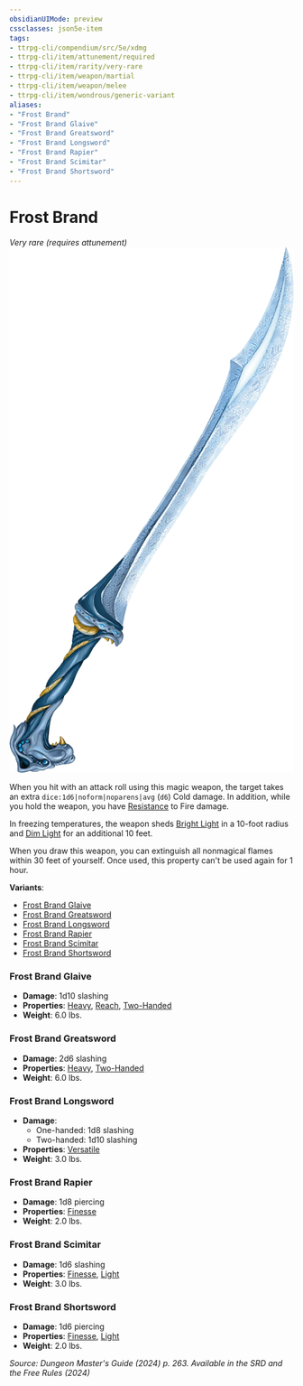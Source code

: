 ```yaml
---
obsidianUIMode: preview
cssclasses: json5e-item
tags:
- ttrpg-cli/compendium/src/5e/xdmg
- ttrpg-cli/item/attunement/required
- ttrpg-cli/item/rarity/very-rare
- ttrpg-cli/item/weapon/martial
- ttrpg-cli/item/weapon/melee
- ttrpg-cli/item/wondrous/generic-variant
aliases: 
- "Frost Brand"
- "Frost Brand Glaive"
- "Frost Brand Greatsword"
- "Frost Brand Longsword"
- "Frost Brand Rapier"
- "Frost Brand Scimitar"
- "Frost Brand Shortsword"
---
```

# Frost Brand
*Very rare (requires attunement)*  
![](Інструменти%20ДМ/CLI/items/img/frost-brand.webp#right)


When you hit with an attack roll using this magic weapon, the target takes an extra `dice:1d6|noform|noparens|avg` (`d6`) Cold damage. In addition, while you hold the weapon, you have [Resistance](Інструменти%20ДМ/CLI/rules/variant-rules/resistance-xphb.md) to Fire damage.

In freezing temperatures, the weapon sheds [Bright Light](Інструменти%20ДМ/CLI/rules/variant-rules/bright-light-xphb.md) in a 10-foot radius and [Dim Light](Інструменти%20ДМ/CLI/rules/variant-rules/dim-light-xphb.md) for an additional 10 feet.

When you draw this weapon, you can extinguish all nonmagical flames within 30 feet of yourself. Once used, this property can't be used again for 1 hour.

**Variants**:
- [Frost Brand Glaive](#Frost%20Brand%20Glaive)
- [Frost Brand Greatsword](#Frost%20Brand%20Greatsword)
- [Frost Brand Longsword](#Frost%20Brand%20Longsword)
- [Frost Brand Rapier](#Frost%20Brand%20Rapier)
- [Frost Brand Scimitar](#Frost%20Brand%20Scimitar)
- [Frost Brand Shortsword](#Frost%20Brand%20Shortsword)

### Frost Brand Glaive

- **Damage**: 1d10 slashing
- **Properties**: [Heavy](Інструменти%20ДМ/CLI/rules/item-properties.md#Heavy), [Reach](Інструменти%20ДМ/CLI/rules/item-properties.md#Reach), [Two-Handed](Інструменти%20ДМ/CLI/rules/item-properties.md#Two-Handed)
- **Weight**: 6.0 lbs.

### Frost Brand Greatsword

- **Damage**: 2d6 slashing
- **Properties**: [Heavy](Інструменти%20ДМ/CLI/rules/item-properties.md#Heavy), [Two-Handed](Інструменти%20ДМ/CLI/rules/item-properties.md#Two-Handed)
- **Weight**: 6.0 lbs.

### Frost Brand Longsword

- **Damage**:
  - One-handed: 1d8 slashing
  - Two-handed: 1d10 slashing
- **Properties**: [Versatile](Інструменти%20ДМ/CLI/rules/item-properties.md#Versatile)
- **Weight**: 3.0 lbs.

### Frost Brand Rapier

- **Damage**: 1d8 piercing
- **Properties**: [Finesse](Інструменти%20ДМ/CLI/rules/item-properties.md#Finesse)
- **Weight**: 2.0 lbs.

### Frost Brand Scimitar

- **Damage**: 1d6 slashing
- **Properties**: [Finesse](Інструменти%20ДМ/CLI/rules/item-properties.md#Finesse), [Light](Інструменти%20ДМ/CLI/rules/item-properties.md#Light)
- **Weight**: 3.0 lbs.

### Frost Brand Shortsword

- **Damage**: 1d6 piercing
- **Properties**: [Finesse](Інструменти%20ДМ/CLI/rules/item-properties.md#Finesse), [Light](Інструменти%20ДМ/CLI/rules/item-properties.md#Light)
- **Weight**: 2.0 lbs.


*Source: Dungeon Master's Guide (2024) p. 263. Available in the <span title='Systems Reference Document (5.2)'>SRD</span> and the Free Rules (2024)*